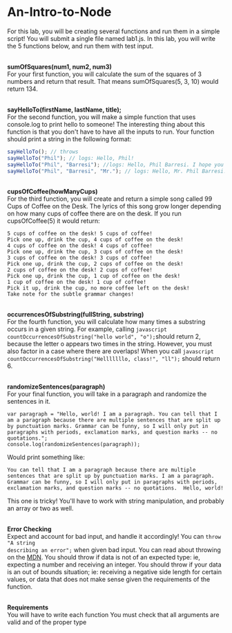 # An-Intro-to-Node

For this lab, you will be creating several functions and run them in a simple script!
You will submit a single file named lab1.js. In this lab, you will write the 5 functions below, and run them with test input.

<br><strong>sumOfSquares(num1, num2, num3)</strong></br>
For your first function, you will calculate the sum of the squares of 3 numbers and return that result. That means sumOfSquares(5, 3, 10) would return 134.

<br><strong>sayHelloTo(firstName, lastName, title);</strong></br>
For the second function, you will make a simple function that uses console.log to print hello to someone!
The interesting thing about this function is that you don't have to have all the inputs to run.
Your function should print a string in the following format:

```javascript
sayHelloTo(); // throws
sayHelloTo("Phil"); // logs: Hello, Phil!
sayHelloTo("Phil", "Barresi"); //logs: Hello, Phil Barresi. I hope you are having a good day!
sayHelloTo("Phil", "Barresi", "Mr."); // logs: Hello, Mr. Phil Barresi! Have a good evening!
```

<br><strong>cupsOfCoffee(howManyCups)</strong></br>
For the third function, you will create and return a simple song called 99 Cups of Coffee on the Desk.
The lyrics of this song grow longer depending on how many cups of coffee there are on the desk.
If you run cupsOfCoffee(5) it would return:

<pre><code>5 cups of coffee on the desk! 5 cups of coffee! 
Pick one up, drink the cup, 4 cups of coffee on the desk!
4 cups of coffee on the desk! 4 cups of coffee!
Pick one up, drink the cup, 3 cups of coffee on the desk!
3 cups of coffee on the desk! 3 cups of coffee!
Pick one up, drink the cup, 2 cups of coffee on the desk!
2 cups of coffee on the desk! 2 cups of coffee!
Pick one up, drink the cup, 1 cup of coffee on the desk!
1 cup of coffee on the desk! 1 cup of coffee!
Pick it up, drink the cup, no more coffee left on the desk!
Take note for the subtle grammar changes!</code></pre>


<br><strong>occurrencesOfSubstring(fullString, substring)</strong></br>
For the fourth function, you will calculate how many times a substring occurs in a given string.
For example, calling ```javascript countOccurrencesOfSubstring("hello world", "o");```should return 2, because the letter o appears two times in the string.
However, you must also factor in a case where there are overlaps! When you call ```javascript countOccurrencesOfSubstring("Helllllllo, class!", "ll");``` should return 6.


<br><strong>randomizeSentences(paragraph)</strong></br>
For your final function, you will take in a paragraph and randomize the sentences in it.
<pre><code>var paragraph = "Hello, world! I am a paragraph. You can tell that I am a paragraph because there are multiple sentences that are split up by punctuation marks. Grammar can be funny, so I will only put in paragraphs with periods, exclamation marks, and question marks -- no quotations.";
console.log(randomizeSentences(paragraph));</code></pre>
Would print something like:
<pre><code>You can tell that I am a paragraph because there are multiple sentences that are split up by punctuation marks. I am a paragraph. Grammar can be funny, so I will only put in paragraphs with periods, exclamation marks, and question marks -- no quotations.  Hello, world!</code></pre>
This one is tricky! You'll have to work with string manipulation, and probably an array or two as well.


<br><strong>Error Checking</strong></br>
Expect and account for bad input, and handle it accordingly! You can <code>throw "A string describing an error";</code> when given bad input. You can read about throwing on the <a href="https://developer.mozilla.org/en-US/docs/Web/JavaScript/Reference/Statements/throw">MDN</a>.
You should throw if data is not of an expected type: ie, expecting a number and receiving an integer.
You should throw if your data is an out of bounds situation; ie: receiving a negative side length for certain values, or data that does not make sense given the requirements of the function.


<br><strong>Requirements</strong></br>
You will have to write each function
You must check that all arguments are valid and of the proper type
